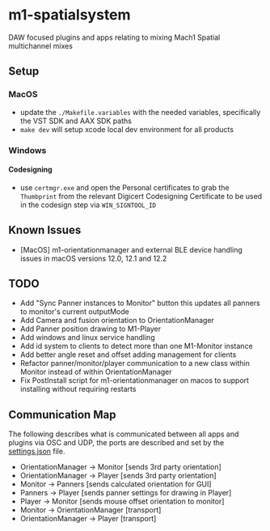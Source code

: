 # m1-spatialsystem
DAW focused plugins and apps relating to mixing Mach1 Spatial multichannel mixes

## Setup

### MacOS
- update the `./Makefile.variables` with the needed variables, specifically the VST SDK and AAX SDK paths
- `make dev` will setup xcode local dev environment for all products

### Windows

#### Codesigning
- use `certmgr.exe` and open the Personal certificates to grab the `Thumbprint` from the relevant Digicert Codesigning Certificate to be used in the codesign step via `WIN_SIGNTOOL_ID`

## Known Issues
- [MacOS] m1-orientationmanager and external BLE device handling issues in macOS versions 12.0, 12.1 and 12.2

## TODO
- Add "Sync Panner instances to Monitor" button this updates all panners to monitor's current outputMode
- Add Camera and fusion orientation to OrientationManager
- Add Panner position drawing to M1-Player
- Add windows and linux service handling
- Add id system to clients to detect more than one M1-Monitor instance
- Add better angle reset and offset adding management for clients
- Refactor panner/monitor/player communication to a new class within Monitor instead of within OrientationManager
- Fix PostInstall script for m1-orientationmanager on macos to support installing without requiring restarts

## Communication Map
The following describes what is communicated between all apps and plugins via OSC and UDP, the ports are described and set by the [settings.json](m1-orientationmanager/Resources/settings.json) file.

- OrientationManager -> Monitor [sends 3rd party orientation]
- OrientationManager -> Player [sends 3rd party orientation]
- Monitor -> Panners [sends calculated orientation for GUI]
- Panners -> Player [sends panner settings for drawing in Player]
- Player -> Monitor [sends mouse offset orientation to monitor]
- Monitor -> OrientationManager [transport]
- OrientationManager -> Player [transport]
